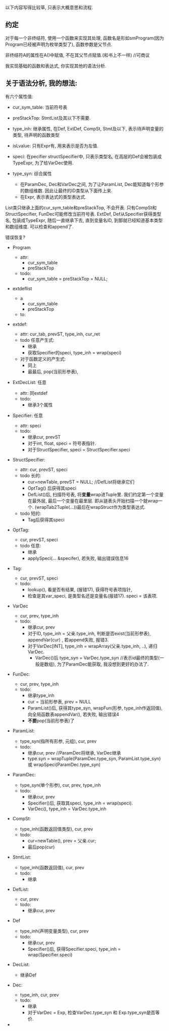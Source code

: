 以下内容写得比较草, 只表示大概意思和流程.

## 约定
对于每一个非终结符, 使用一个函数来实现其处理, 函数名是形如smProgram(因为Program已经被声明为枚举类型了), 函数参数是父节点.

非终结符A的属性在A()中赋值, 不在其父节点赋值.(和书上不一样) //可商议

我实现基础的函数和表达式, 你实现其他的语法分析.

## 关于语法分析, 我的想法:


有六个属性值:

- cur_sym_table: 当前符号表
- preStackTop: StmtList及其以下不需要.
- type_inh: 继承属性, 在Def, ExtDef, CompSt, Stmt及以下, 表示待声明变量的类型, 待声明的函数类型

- isLvalue: 只有Expr有, 用来表示是否为左值.
- speci: 在pecifier structSpecifier中, 只表示类型名, 在高层的Def会被包装成TypeExpr, 为了给VarDec使用.
- type_syn: 综合属性
  - 在ParamDec, Dec和VarDec之间, 为了让ParamList, Dec能知道每个形参的数组维数. 因此让最终的ID类型从下面传上来.
  - 在Expr, 表示表达式的类型表达式.


List类只继承上面的cur_sym_table和preStackTop, 不会开表. 只有CompSt和StructSpecifier, FunDec可能修改当前符号表.
ExtDef, Def从Specifier获得类型名, 包装成TypeExpr, 随后一直继承下去, 直到变量名ID, 到那就已经知道基本类型和数组维度. 可以检查和append了.

错误恢复?

- Program
  - attr:
    - cur_sym_table
    - preStackTop
  - todo:
    - cur_sym_table = preStackTop = NULL;

- extdeflist
  - a  
    - cur_sym_table
    - preStackTop
  - to:
    
- extdef: 
  - attr: cur_tab, prevST, type_inh, cur_ret
  - todo 任意产生式:
    - 继承
    - 获取Specifier的speci, type_inh = wrap(speci)
  - 对于函数定义的产生式:
    - 同上
    - 最最后, pop(当前形参表), 

- ExtDecList: 任意
  - attr: 同extdef
  - todo:
    - 继承3个属性
  
- Specifier: 任意
  - attr: speci 
  - todo:
    - 继承cur, prevST
    - 对于int, float, speci = 符号表指针.
    - 对于StructSpecifier, speci = StructSpecifier.speci

- StructSpecifier: 
  - attr: cur, prevST, speci
  - todo 长的:
    - cur=newTable, prevST = NULL; //DefList将继承它们
    - OptTag() 后获得其speci
    - DefList()后, 扫描符号表, 将**变量**wrap进Tuple里. 我们约定第一个变量在最外层, 最后一个变量在最里层. 即从链表头开始扫描一个就wrap一个. (wrapTab2Tuple(...))最后在wrapStruct作为类型表达式.
  - todo 短的:
    - Tag后获得其speci

- OptTag:
  - cur, prevST, speci
  - todo 任意:
    - 继承
    -  applySpeci(... &specifer), 若失败, 输出错误信息16

- Tag:
  - cur, prevST, speci
  - todo:
    - lookup(), 看是否有结果, (报错17), 获得符号表项指针, 
    - 检查是其var_speci, 是类型名还是变量名(报错17). speci = 该表项.
  
- VarDec
  - cur, prev, type_inh
  - todo:
    - 继承cur, prev
    - 对于ID, type_inh = 父亲.type_inh, 判断是否exist(当前形参表), appendVar(cur) , 若append失败, 报错3.
    - 对于VarDec[INT], type_inh = wrapArray(父亲.type_inh, ..), 递归VarDec.
      - VarDec()后 type_syn = VarDec.type_syn //表示id最终的类型(一般是数组), 为了ParamDec能获取, 我没想到更好的办法了.

- FunDec: 
  - cur, prev, type_inh
  - todo:
    - 继承type_inh
    - cur = 当前形参表, prev = NULL
    - ParamList()后, 获得其type_syn, wrapFun(形参, type_inh作返回值), 向全局函数表appendVar(), 若失败, 输出错误4
    - **不要**pop(当前形参表)了

- ParamList:
  - type_syn(指所有形参, 元组), cur, prev
  - todo: 
    - 继承cur, prev //ParamDec将继承, VarDec继承
    - type.syn = wrapTuple(ParamDec.type_syn, ParamList.type_syn) 或 wrapSpeci(ParamDec.type_syn)

- ParamDec:
  - type_syn(单个形参), cur, prev, type_inh
  - todo:
    - 继承cur, prev
    - Specifier()后, 获取其speci, type_inh = wrap(speci).
    - VarDec(), type_inh = VarDec.type_inh

- CompSt:
  - type_inh(函数返回值类型), cur, prev
  - todo:
    - cur=newTable(), prev = 父亲.cur;
    - 最后pop(cur)

- StmtList:
  - type_inh(函数返回值), cur, prev
  - todo:
    - 继承
- DefList:
  -  cur, prev
  - todo:
    - 继承cur, prev

- Def
  - type_inh(声明变量类型), cur, prev
  - todo:
    - 继承cur, prev
    - Specifier()后, 获得Specifier.speci, type_inh = wrap(Specifier.speci)
  
- DecList: 
  - 继承Def
- Dec:
  - type_inh, cur, prev
  - todo:
    - 继承
    - 对于VarDec = Exp, 检查VarDec.type_syn 和 Exp.type_syn是否等价.
  


- 
